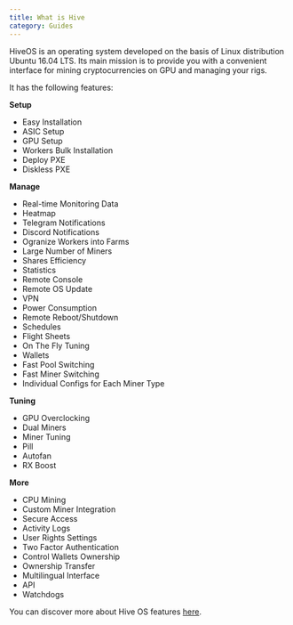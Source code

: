 ```yaml
---
title: What is Hive
category: Guides
---
```

HiveOS is an operating system developed on the basis of Linux distribution Ubuntu 16.04 LTS. Its main mission is to provide you with a convenient interface for mining cryptocurrencies on GPU and managing your rigs.

It has the following features:

**Setup**
- Easy Installation
- ASIC Setup
- GPU Setup
- Workers Bulk Installation
- Deploy PXE
- Diskless PXE

**Manage**
- Real-time Monitoring Data
- Heatmap
- Telegram Notifications
- Discord Notifications
- Ogranize Workers into Farms
- Large Number of Miners
- Shares Efficiency
- Statistics
- Remote Console
- Remote OS Update
- VPN
- Power Consumption
- Remote Reboot/Shutdown
- Schedules
- Flight Sheets
- On The Fly Tuning
- Wallets
- Fast Pool Switching
- Fast Miner Switching
- Individual Configs for Each Miner Type

**Tuning**
- GPU Overclocking
- Dual Miners
- Miner Tuning
- Pill
- Autofan
- RX Boost

**More**
- CPU Mining
- Custom Miner Integration
- Secure Access
- Activity Logs
- User Rights Settings
- Two Factor Authentication
- Control Wallets Ownership
- Ownership Transfer
- Multilingual Interface
- API
- Watchdogs

You can discover more about Hive OS features <a href="https://hiveos.farm/features/">here</a>.
